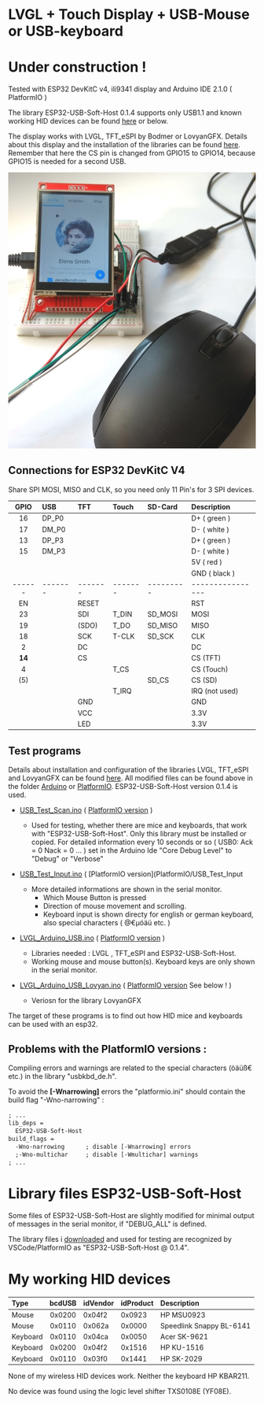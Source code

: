 # LVGL + Touch Display + USB-Mouse or USB-keyboard

# Under construction !

Tested with ESP32 DevKitC v4, ili9341 display and Arduino IDE 2.1.0 ( PlatformIO )

The library ESP32-USB-Soft-Host 0.1.4 supports only USB1.1 and known working HID devices can be found [here](https://github.com/tobozo/ESP32-USB-Soft-Host) or below.

The display works with LVGL, TFT_eSPI by Bodmer or LovyanGFX. Details about this display and the installation of the libraries can be found [here](https://github.com/mboehmerm/Touch-Display-ili9341-320x240). Remember that here the CS pin is changed from GPIO15 to GPIO14, because GPIO15 is needed for a second USB.

![cursor_01.jpg](pictures/cursor_01.jpg)

## Connections for ESP32 DevKitC V4

Share SPI MOSI, MISO and CLK, so you need only 11 Pin's for 3 SPI devices.

| GPIO | USB   | TFT   | Touch | SD-Card | Description    |
| :--: | :---- | :---- | :---- | :------ | :------------- |
| 16   | DP_P0 |       |       |         | D+  ( green )  |
| 17   | DM_P0 |       |       |         | D-  ( white )  |
| 13   | DP_P3 |       |       |         | D+  ( green )  |
| 15   | DM_P3 |       |       |         | D-  ( white )  |
|      |       |       |       |         | 5V  ( red )    |
|      |       |       |       |         | GND ( black )  |
|------|-------|-------|-------|---------|----------------|
| EN   |       | RESET |       |         | RST            |
| 23   |       | SDI   | T_DIN | SD_MOSI | MOSI           |
| 19   |       |(SDO)  | T_DO  | SD_MISO | MISO           |
| 18   |       | SCK   | T-CLK | SD_SCK  | CLK            |
|  2   |       | DC    |       |         | DC             |
|**14**|       | CS    |       |         | CS  (TFT)      |
|  4   |       |       | T_CS  |         | CS  (Touch)    |
| (5)  |       |       |       | SD_CS   | CS  (SD)       |
|      |       |       | T_IRQ |         | IRQ (not used) |
|      |       | GND   |       |         | GND            |
|      |       | VCC   |       |         | 3.3V           |
|      |       | LED   |       |         | 3.3V           |


## Test programs

Details about installation and configuration of the libraries LVGL, TFT_eSPI and LovyanGFX can be found [here](https://github.com/mboehmerm/Touch-Display-ili9341-320x240). All modified files can be found above in the folder [Arduino](Arduino/) or [PlatformIO](PlatformIO/). ESP32-USB-Soft-Host version 0.1.4 is used.

- [USB_Test_Scan.ino](Arduino/USB_Test_Scan) ( [PlatformIO version](PlatformIO/USB_Test_Scan) )
  - Used for testing, whether there are mice and keyboards, that work with "ESP32-USB-Soft-Host". Only this library must be installed or copied. For detailed information every 10 seconds or so ( USB0: Ack = 0 Nack = 0 ... ) set in the Arduino Ide "Core Debug Level" to "Debug" or "Verbose"
- [USB_Test_Input.ino](Arduino/USB_Test_Input) ( [PlatformIO version](PlatformIO/USB_Test_Input
  - More detailed informations are shown in the serial monitor.  
    - Which Mouse Button is pressed
    - Direction of mouse movement and scrolling.
    - Keyboard input is shown directy for english or german keyboard, also special characters ( @€µöäü etc. )
- [LVGL_Arduino_USB.ino](Arduino/LVGL_Arduino_USB) ( [PlatformIO version](PlatformIO/LVGL_Demo_USB) )
  - Libraries needed : LVGL , TFT_eSPI and ESP32-USB-Soft-Host.
  - Working mouse and mouse button(s). Keyboard keys are only shown in the serial monitor.

- [LVGL_Arduino_USB_Lovyan.ino](Arduino/LVGL_Arduino_USB_Lovyan) ( [PlatformIO version](PlatformIO/LVGL_Demo_USB_Lovyan) See below ! )
  - Veriosn for the library LovyanGFX

The target of these programs is to find out how HID mice and keyboards can be used with an esp32.

## Problems with the PlatformIO versions :
Compiling errors and warnings are related to the special characters (öäüß€ etc.) in the library "usbkbd_de.h". 

To avoid the **[-Wnarrowing]** errors the "platformio.ini" should contain the build flag "-Wno-narrowing" :
```
; ...
lib_deps = 
  ESP32-USB-Soft-Host
build_flags =
  -Wno-narrowing      ; disable [-Wnarrowing] errors
  ;-Wno-multichar     ; disable [-Wmultichar] warnings
; ...
```

# Library files ESP32-USB-Soft-Host

Some files of ESP32-USB-Soft-Host are slightly modified for minimal output of messages in the serial monitor, if "DEBUG_ALL" is defined.

The library files i [downloaded](https://github.com/tobozo/ESP32-USB-Soft-Host) and used for testing are recognized by VSCode/PlatformIO as "ESP32-USB-Soft-Host @ 0.1.4".


# My working HID devices

| Type     | bcdUSB | idVendor |idProduct| Description  |
| :------- | :----: | :-----   | :------ | :----------  |
| Mouse    | 0x0200 | 0x04f2   | 0x0923  | HP MSU0923   |
| Mouse    | 0x0110 | 0x062a   | 0x0000  | Speedlink Snappy BL-6141 |
| Keyboard | 0x0110 | 0x04ca   | 0x0050  | Acer SK-9621 |
| Keyboard | 0x0200 | 0x04f2   | 0x1516  | HP KU-1516   |
| Keyboard | 0x0110 | 0x03f0   | 0x1441  | HP SK-2029   |

None of my wireless HID devices work. Neither the keyboard HP KBAR211.

No device was found using the logic level shifter TXS0108E (YF08E).
